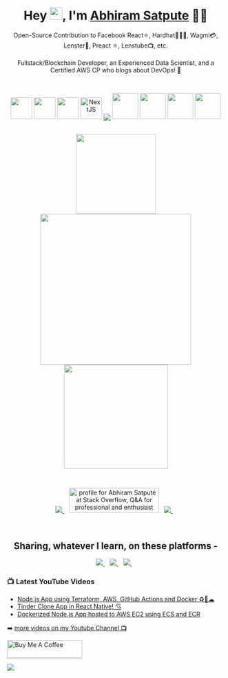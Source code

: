 <h1 align='center'>
  Hey <img src="https://github.com/TheDudeThatCode/TheDudeThatCode/blob/master/Assets/Hi.gif" width="29px" height="29px">,  I'm   <a href="https://abhiramsatpute.vercel.app" target="_blank">
  Abhiram Satpute</a> 👨‍💻
</h1>
<p align='center'>
  Open-Source Contribution to Facebook React⚛, Hardhat👷🏻‍♂️, Wagmi💳, Lenster🌿, Preact ⚛, Lenstube📺, etc. <br/><br/>Fullstack/Blockchain Developer, an Experienced Data Scientist, and a Certified AWS CP who blogs about DevOps! 🚀
</p>
<br>

<p align="center">
  <img src="https://cdn.jsdelivr.net/gh/devicons/devicon/icons/javascript/javascript-original.svg" width="50" height="50"/>
  <img src="https://cdn.jsdelivr.net/gh/devicons/devicon/icons/python/python-original.svg" width="50" height="50"/>
  <img src="https://cdn.jsdelivr.net/gh/devicons/devicon/icons/react/react-original.svg" width="50" height="50"/>
  <img src="https://cdn.jsdelivr.net/gh/devicons/devicon/icons/nextjs/nextjs-original.svg" width="50" height="50" alt="NextJS" />

  
<img align="center" src="https://github-readme-stats.vercel.app/api/top-langs/?username=abhiram11&layout=compact&theme=tokyonight&hide_border=true" />
  
  <img src="https://cdn.jsdelivr.net/gh/devicons/devicon/icons/graphql/graphql-plain-wordmark.svg" width="60" height="60" />
  <img src="https://cdn.jsdelivr.net/gh/devicons/devicon/icons/firebase/firebase-plain-wordmark.svg" width="60" height="60"  />
  <img src="https://cdn.jsdelivr.net/gh/devicons/devicon/icons/docker/docker-original-wordmark.svg" width="60" height="60"  />
  <img src="https://cdn.jsdelivr.net/gh/devicons/devicon/icons/amazonwebservices/amazonwebservices-plain-wordmark.svg" width="60" height="60" />
<!--   <img src="https://cdn.jsdelivr.net/gh/devicons/devicon/icons/jupyter/jupyter-original-wordmark.svg" width="40" height="40"/> -->
<!--   <img src="https://cdn.jsdelivr.net/gh/devicons/devicon/icons/tensorflow/tensorflow-original.svg" width="40" height="40"/> -->
<!--   <img src="https://cdn.jsdelivr.net/gh/devicons/devicon/icons/git/git-original-wordmark.svg" width="40" height="40"/> -->


  <br>
  <br>
  
</p>

<p align='center'>
  <a href="#"><img src="https://abhiram11.github.io/images/name-sketch-crop.gif" width="185"></a>
<!--   [![GitHub Streak](https://github-readme-streak-stats.herokuapp.com/?user=abhiram11theme=dark&hide_border=true)](https://git.io/streak-stats) -->
  <a href="#"><img src="https://github-readme-stats.vercel.app/api?username=abhiram11&show_icons=true&count_private=true&theme=dark" width="350"></a>
  <a href="#"><img src="https://media.giphy.com/media/62PP2yEIAZF6g/giphy.gif" width="241"></a>
</p>
<br>

<p align='center'>
 
  <a href="https://www.linkedin.com/in/abhiram-satpute/" target="_blank">
    <img src="https://img.shields.io/badge/linkedin-%230077B5.svg?&style=for-the-badge&logo=linkedin&logoColor=white" />
  </a>&nbsp;&nbsp;
  <a href="https://stackoverflow.com/users/8185479/abhiram-satput%c3%a9"><img src="https://stackoverflow.com/users/flair/8185479.png?theme=dark" width="208" height="58" alt="profile for Abhiram Satput&#233; at Stack Overflow, Q&amp;A for professional and enthusiast programmers" title="More than 115K+ Profiles Reached as well!"/></a>&nbsp;&nbsp;
  <a href="https://twitter.com/abhiram_satpute" target="_blank">
    <img src="https://img.shields.io/badge/twitter-%231DA1F2.svg?&style=for-the-badge&logo=twitter&logoColor=white" />        
  </a>&nbsp;&nbsp;
  
</p>
<br>

<!-- <img src="[![Top Langs](https://github-readme-stats.vercel.app/api/top-langs/?username=abhiram11&layout=compact)](https://github.com/anuraghazra/github-readme-stats)" /> -->
<h2 align='center'>
  Sharing, whatever I learn, on these platforms -
</h2>
<p align='center'>
  <a href="https://www.youtube.com/channel/UCfk8qjnhHsVTuygD9fwlx7g" target="_blank">
    <img src="https://img.shields.io/badge/youtube-%23FF0000.svg?&style=for-the-badge&logo=youtube&logoColor=white" />        
  </a>&nbsp;&nbsp;
  <a href="https://github.com/abhiram11" target="_blank">
    <img src="https://img.shields.io/badge/Github-grey.svg?&style=for-the-badge&logo=github&logoColor=white" />
  </a>&nbsp;&nbsp;
    <a href="https://abhiramsatpute.hashnode.dev" target="_blank">
    <img src="https://img.shields.io/badge/Hashnode-2962FF?style=for-the-badge&logo=hashnode&logoColor=white" />
  </a>&nbsp;&nbsp;
</p>

### 📺 Latest YouTube Videos

<!-- YOUTUBE:START -->
- [Node.js App using Terraform, AWS, GitHub Actions and Docker ♻🔁☁](https://www.youtube.com/watch?v=jhDv3G2nRNQ)
- [Tinder Clone App in React Native! 💘](https://www.youtube.com/watch?v=PdPoZLLXtUY)
- [Dockerized Node.js App hosted to AWS EC2 using ECS and ECR](https://www.youtube.com/watch?v=-zMZF-MCIvc)
<!-- YOUTUBE:END -->

➡️ [more videos on my Youtube Channel 📺](https://www.youtube.com/channel/UCfk8qjnhHsVTuygD9fwlx7g)

<a href="https://www.buymeacoffee.com/abhiramsatpute" target="_blank"><img src="https://www.buymeacoffee.com/assets/img/custom_images/orange_img.png" alt="Buy Me A Coffee" style="height: 41px !important;width: 174px !important;box-shadow: 0px 3px 2px 0px rgba(190, 190, 190, 0.5) !important;-webkit-box-shadow: 0px 3px 2px 0px rgba(190, 190, 190, 0.5) !important;" ></a>


<!-- <p align='center'> -->

![](https://estruyf-github.azurewebsites.net/api/VisitorHit?user=abhiram11&repo=abhiram11countColorcountColor&countColor=%237B1E7A)
